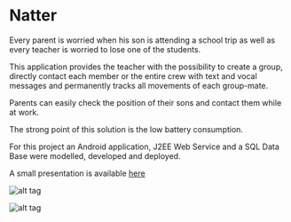 # Natter

Every parent is worried when his son is attending a school trip as well as every teacher is worried to lose one of the students.

This application provides the teacher with the possibility to create a group, directly contact each member or the entire crew with text and vocal messages and permanently tracks all movements of each group-mate.

Parents can easily check the position of their sons and contact them while at work.

The strong point of this solution is the low battery consumption.

For this project an Android application, J2EE Web Service and a SQL Data Base were modelled, developed and deployed.

A small presentation is available <a href="https://github.com/fnobilia/Natter/blob/master/Presentation.pdf">here</a>

![alt tag]("https://github.com/fnobilia/Natter/blob/master/screenshot/View.png")

![alt tag]("https://github.com/fnobilia/Natter/blob/master/graphic/Icon.png")